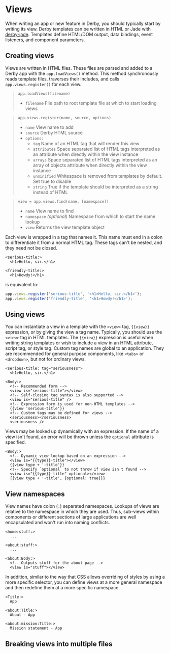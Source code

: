 # Views

When writing an app or new feature in Derby, you should typically start by writing its view. Derby templates can be written in HTML or Jade with [derby-jade](https://github.com/derbyparty/derby-jade). Templates define HTML/DOM output, data bindings, event listeners, and component parameters.

## Creating views

Views are written in HTML files. These files are parsed and added to a Derby app with the `app.loadViews()` method. This method synchronously reads template files, traverses their includes, and calls `app.views.register()` for each view.

> `app.loadViews(filename)`
> * `filename` File path to root template file at which to start loading views

> `app.views.register(name, source, options)`
> * `name` View name to add
> * `source` Derby HTML source
> * `options:`
>   * `tag` Name of an HTML tag that will render this view
>   * `attributes` Space separated list of HTML tags interpreted as an attribute when directly within the view instance
>   * `arrays` Space separated list of HTML tags interpreted as an array of objects attribute when directly within the view instance
>   * `unminified` Whitespace is removed from templates by default. Set true to disable
>   * `string` True if the template should be interpreted as a string instead of HTML

> `view = app.views.find(name, [namespace])`
> * `name` View name to find
> * `namespace` *(optional)* Namespace from which to start the name lookup
> * `view` Returns the view template object

Each view is wrapped in a tag that names it. This name must end in a colon to differentiate it from a normal HTML tag. These tags can't be nested, and they need not be closed.

```derby
<serious-title:>
  <h1>Hello, sir.</h1>

<friendly-title:>
  <h1>Howdy!</h1>
```

is equivalent to:

```js
app.views.register('serious-title', '<h1>Hello, sir.</h1>');
app.views.register('friendly-title', '<h1>Howdy!</h1>');
```

## Using views

You can instantiate a view in a template with the `<view>` tag, `{{view}}` expression, or by giving the view a tag name. Typically, you should use the `<view>` tag in HTML templates. The `{{view}}` expression is useful when writing string templates or wish to include a view in an HTML attribute, script tag, or style tag. Custom tag names are global to an application. They are recommended for general purpose components, like `<tabs>` or `<dropdown>`, but not for ordinary views.

```derby
<serious-title: tag="seriousness">
  <h1>Hello, sir.</h1>

<Body:>
  <!-- Recommended form -->
  <view is="serious-title"></view>
  <!-- Self-closing tag syntax is also supported -->
  <view is="serious-title" />
  <!-- Expression form is used for non-HTML templates -->
  {{view 'serious-title'}}
  <!-- Custom tags may be defined for views -->
  <seriousness></seriousness>
  <seriousness />
```

Views may be looked up dynamically with an expression. If the name of a view isn't found, an error will be thrown unless the `optional` attribute is specified.

```derby
<Body:>
  <!-- Dynamic view lookup based on an expression -->
  <view is="{{type}}-title"></view>
  {{view type + '-title'}}
  <!-- Specify `optional` to not throw if view isn't found -->
  <view is="{{type}}-title" optional></view>
  {{view type + '-title', {optional: true}}}
```

## View namespaces

View names have colon (`:`) separated namespaces. Lookups of views are relative to the namespace in which they are used. Thus, sub-views within components or different sections of large applications are well encapsulated and won't run into naming conflicts.

```derby
<home:stuff:>
  ...

<about:stuff:>
  ...

<about:Body:>
  <!-- Outputs stuff for the about page -->
  <view is="stuff"></view>
```

In addition, similar to the way that CSS allows overriding of styles by using a more specific selector, you can define views at a more general namespace and then redefine them at a more specific namespace.

```derby
<Title:>
  App

<about:Title:>
  About - App

<about:mission:Title:>
  Mission statement - App
```

## Breaking views into multiple files

